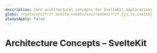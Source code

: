 ```yaml
---
description: Core architectural concepts for SvelteKit applications
globs: <root>/src/**/*.svelte,<root>/src/routes/**/*.{js,ts,svelte}
alwaysApply: false
---
```


# Architecture Concepts – SvelteKit

<!--
TODO: Add content for sveltekit architecture-concepts.
Follow unified schema guidelines.
-->
